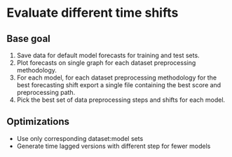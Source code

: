 # Evaluate different time shifts

## Base goal

1. Save data for default model forecasts for training and test sets.
2. Plot forecasts on single graph for each dataset preprocessing methodology.
3. For each model, for each dataset preprocessing methodology for the best forecasting shift export a single file containing the best score and preprocessing path.
4. Pick the best set of data preprocessing steps and shifts for each model.

## Optimizations

- Use only corresponding dataset:model sets
- Generate time lagged versions with different step for fewer models

